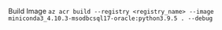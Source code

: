 Build Image
`az acr build --registry <registry_name> --image miniconda3_4.10.3-msodbcsql17-oracle:python3.9.5 . --debug`